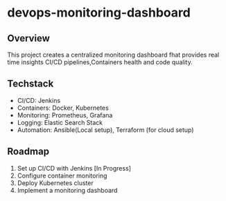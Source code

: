 # devops-monitoring-dashboard

## Overview
This project creates a centralized monitoring dashboard fhat provides real time insights CI/CD pipelines,Containers health and code quality.

## Techstack
- CI/CD: Jenkins
- Containers: Docker, Kubernetes
- Monitoring: Prometheus, Grafana
- Logging: Elastic Search Stack
- Automation: Ansible(Local setup), Terraform (for cloud setup)

## Roadmap
1. Set up CI/CD with Jenkins [In Progress]
2. Configure container monitoring
3. Deploy Kubernetes cluster
4. Implement a monitoring dashboard